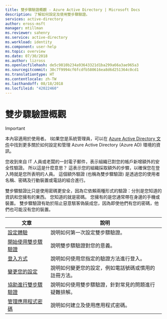 ```yaml
---
title: 雙步驟驗證概觀 - Azure Active Directory | Microsoft Docs
description: 了解如何設定及使用雙步驟驗證。
services: active-directory
author: eross-msft
manager: mtillman
ms.reviewer: sahenry
ms.service: active-directory
ms.workload: identity
ms.component: user-help
ms.topic: overview
ms.date: 07/30/2018
ms.author: lizross
ms.openlocfilehash: de5c9810b234a93643321d1ba299a66a3ae965a3
ms.sourcegitcommit: 30c7f9994cf6fcdfb580616ea8d6d251364c0cd1
ms.translationtype: HT
ms.contentlocale: zh-TW
ms.lasthandoff: 08/18/2018
ms.locfileid: "42022460"
---
```

# <a name="two-step-verification-overview"></a>雙步驟驗證概觀

>[!Important]
>本內容適用於使用者。 I如果您是系統管理員，可以在 [Azure Active Directory 文件](https://docs.microsoft.com/azure/active-directory)中找到更多關於如何設定和管理 Azure Active Directory (Azure AD) 環境的資訊。

您收到來自 IT 人員或老闆的一封電子郵件，表示組織已對您的帳戶新增額外的安全性驗證。 所以這是什麼意思？ 這表示您的組織採取額外的步驟，以確保您在登入時就是您所表明的人員。 這個額外驗證 (也稱為雙步驟驗證) 是透過您的使用者名稱、密碼及行動裝置或電話的組合進行。

雙步驟驗證比只是使用密碼更安全，因為它依賴兩種形式的驗證：分別是您知道的資訊和您擁有的東西。 您知道的就是密碼。 您擁有的是您通常帶在身邊的手機或裝置。 雙步驟驗證有助於阻止惡意駭客偽裝成您，因為即使他們有您的密碼，他們也可能沒有您的裝置。

|文章 |說明 |
|------|------------|
|[設定體驗](multi-factor-authentication-end-user-first-time.md) |說明如何第一次設定雙步驟驗證。|
|[開始使用雙步驟驗證](multi-factor-authentication-end-user.md)|說明雙步驟驗證對您的意義。| 
|[登入方式](user-help-sign-in.md)|說明如何使用您指定的驗證方法進行登入。|
|[變更您的設定](multi-factor-authentication-end-user-manage-settings.md) |說明如何變更您的設定，例如電話號碼或慣用的註冊方法。|
|[協助進行雙步驟驗證](multi-factor-authentication-end-user-troubleshoot.md) |說明如何使用雙步驟驗證，針對常見的問題進行疑難排解。|
|[管理應用程式密碼](multi-factor-authentication-end-user-app-passwords.md) |說明如何建立及使用應用程式密碼。|